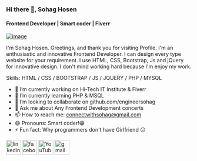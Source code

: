 ### Hi there 👋, Sohag Hosen
#### Frontend Developer | Smart coder | Fiverr
[![image](https://github.com/engineersohag/engineersohag/assets/141562366/66fd2e18-628c-4c99-ad46-1a1a5d4c22cd)](https://media.licdn.com/dms/image/D5616AQHCw20IGJ_lLg/profile-displaybackgroundimage-shrink_350_1400/0/1693473960821?e=1709769600&v=beta&t=OLWt8OGlS0TI71_VAfUMG-BF251GDDNt0bblXa_L0vk)


I'm Sohag Hosen. Greetings, and thank you for visiting Profile. I'm an enthusiastic and innovative Frontend Developer. I can design every type website for your requirement.  I use HTML, CSS, Bootstrap, Js and jQuery for innovative design. I don't mind working hard because I'm enjoy my work.

Skills: HTML / CSS / BOOTSTRAP / JS / JQUERY / PHP / MYSQL

- 🔭 I’m currently working on Hi-Tech IT Institute & Fiverr 
- 🌱 I’m currently learning PHP & MSQL 
- 👯 I’m looking to collaborate on github.com/engineersohag 
- 💬 Ask me about Any Frontend Development concerts  
- 📫 How to reach me: connectwithsohag@gmail.com  
- 😄 Pronouns: Smart coder!😁 
- ⚡ Fun fact: Why programmers don't have Girlfriend 😕 


[<img src='https://cdn.jsdelivr.net/npm/simple-icons@3.0.1/icons/linkedin.svg' alt='linkedin' height='40'>](https://www.linkedin.com/in/https://www.linkedin.com/in/sohag-hosen-9535b4245//)  [<img src='https://cdn.jsdelivr.net/npm/simple-icons@3.0.1/icons/facebook.svg' alt='facebook' height='40'>](https://www.facebook.com/https://www.facebook.com/programmer.sohaghosen)  [<img src='https://cdn.jsdelivr.net/npm/simple-icons@3.0.1/icons/youtube.svg' alt='YouTube' height='40'>](https://www.youtube.com/channel/https://www.fiverr.com/engineer_sohag?up_rollout=true)  [<img src='https://cdn.jsdelivr.net/npm/simple-icons@3.0.1/icons/gmail.svg' alt='gmail' height='40'>](connectwithsohaggmail.com )  


